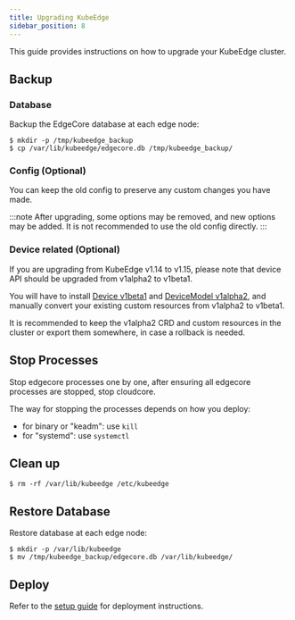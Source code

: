 ```yaml
---
title: Upgrading KubeEdge
sidebar_position: 8
---
```


This guide provides instructions on how to upgrade your KubeEdge cluster.

## Backup

### Database

Backup the EdgeCore database at each edge node:

```
$ mkdir -p /tmp/kubeedge_backup
$ cp /var/lib/kubeedge/edgecore.db /tmp/kubeedge_backup/
```

### Config (Optional)

You can keep the old config to preserve any custom changes you have made.

:::note
After upgrading, some options may be removed, and new options may be added. It is not recommended to use the old config directly.
:::

### Device related (Optional)

If you are upgrading from KubeEdge v1.14 to v1.15, please note that device API should be upgraded from v1alpha2 to v1beta1.

You will have to install [Device v1beta1](https://github.com/kubeedge/kubeedge/blob/release-1.15/build/crds/devices/devices_v1beta1_device.yaml)
and [DeviceModel v1alpha2](https://github.com/kubeedge/kubeedge/blob/release-1.4/build/crds/devices/devices_v1alpha2_devicemodel.yaml),
and manually convert your existing custom resources from v1alpha2 to v1beta1.

It is recommended to keep the v1alpha2 CRD and custom resources in the cluster or export them somewhere, in case a rollback is needed.

## Stop Processes

Stop edgecore processes one by one, after ensuring all edgecore processes are stopped, stop cloudcore.

The way for stopping the processes depends on how you deploy:

- for binary or "keadm": use `kill`
- for "systemd": use `systemctl`

## Clean up

```
$ rm -rf /var/lib/kubeedge /etc/kubeedge
```

## Restore Database

Restore database at each edge node:

```
$ mkdir -p /var/lib/kubeedge
$ mv /tmp/kubeedge_backup/edgecore.db /var/lib/kubeedge/
```

## Deploy

Refer to the [setup guide](./install-with-keadm) for deployment instructions.
